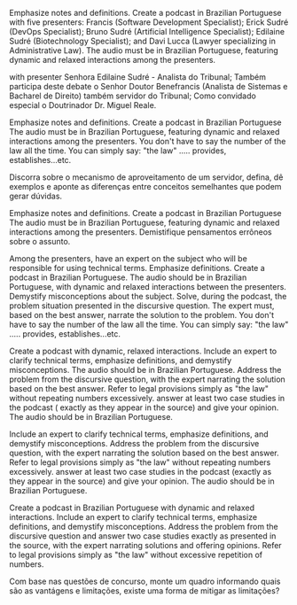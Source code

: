 Emphasize notes and definitions. Create a podcast in Brazilian Portuguese with five presenters:
Francis (Software Development Specialist);
Erick Sudré (DevOps Specialist);
Bruno Sudré (Artificial Intelligence Specialist);
Edilaine Sudré (Biotechnology Specialist); and
Davi Lucca (Lawyer specializing in Administrative Law).
The audio must be in Brazilian Portuguese, featuring dynamic and relaxed interactions among the presenters.

with presenter Senhora Edilaine Sudré - Analista do Tribunal;
Também participa deste debate o Senhor Doutor Benefrancis (Analista de Sistemas e Bacharel de Direito) também servidor
do Tribunal;
Como convidado especial o Doutrinador Dr. Miguel Reale.

Emphasize notes and definitions. Create a podcast in Brazilian Portuguese
The audio must be in Brazilian Portuguese, featuring dynamic and relaxed interactions among the presenters.
You don't have to say the number of the law all the time. You can simply say: "the law" ..... provides,
establishes...etc.

Discorra sobre o mecanismo de aproveitamento de um servidor, defina, dê exemplos e aponte as diferenças entre conceitos
semelhantes que podem gerar dúvidas.

Emphasize notes and definitions. Create a podcast in Brazilian Portuguese The audio must be in Brazilian Portuguese,
featuring dynamic and relaxed interactions among the presenters. Demistifique pensamentos errôneos sobre o assunto.

Among the presenters, have an expert on the subject who will be responsible for using technical terms. Emphasize
definitions. Create a podcast in Brazilian Portuguese. The audio should be in Brazilian Portuguese, with dynamic and
relaxed interactions between the presenters. Demystify misconceptions about the subject. Solve, during the podcast, the
problem situation presented in the discursive question. The expert must, based on the best answer, narrate the solution
to the problem. You don't have to say the number of the law all the time. You can simply say: "the law" ..... provides,
establishes...etc.

Create a podcast with dynamic, relaxed interactions. Include an expert to clarify technical
terms, emphasize definitions, and demystify misconceptions. The audio should be in Brazilian Portuguese. Address the
problem from the discursive question, with the expert narrating the solution based on the best answer. Refer to legal
provisions simply as "the law" without repeating numbers excessively. answer at least two case studies in the podcast (
exactly as they appear in the source) and give your opinion. The audio should be in Brazilian Portuguese.

Include an expert to clarify technical terms, emphasize definitions, and demystify misconceptions. Address the problem
from the discursive question, with the expert narrating the solution based on the best answer. Refer to legal provisions
simply as "the law" without repeating numbers excessively. answer at least two case studies in the podcast (exactly as
they appear in the source) and give your opinion. The audio should be in Brazilian Portuguese.

Create a podcast in Brazilian Portuguese with dynamic and relaxed interactions. Include an expert to clarify technical
terms, emphasize definitions, and demystify misconceptions. Address the problem from the discursive question and answer
two case studies exactly as presented in the source, with the expert narrating solutions and offering opinions. Refer to
legal provisions simply as "the law" without excessive repetition of numbers.

Com base nas questões de concurso, monte um quadro informando quais são as vantágens e limitações, existe uma forma de
mitigar as limitações?
